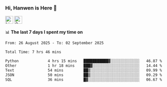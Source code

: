 ### Hi, Hanwen is Here 👋
<p>
	<a href="https://www.linkedin.com/in/liu-hanwen/"><img src="https://img.shields.io/badge/@hanwen-0A66C2?style=flat&logo=LinkedIn&logoColor=white" alt="Linkedin"  height="25px"/></a> 
	<a href="https://scholar.google.com/citations?user=HDF0su0AAAAJ"><img src="https://img.shields.io/badge/scholar-4385FE.svg?&style=plastic&logo=google-scholar&logoColor=white" alt="Google Scholar" height="25px"> </a>
</p>

📊 **The last 7 days I spent my time on** 
<!--START_SECTION:waka-->

```txt
From: 26 August 2025 - To: 02 September 2025

Total Time: 7 hrs 46 mins

Python             4 hrs 15 mins   ███████████▓░░░░░░░░░░░░░   46.87 %
Other              1 hr 18 mins    ███▓░░░░░░░░░░░░░░░░░░░░░   14.44 %
Text               54 mins         ██▒░░░░░░░░░░░░░░░░░░░░░░   09.99 %
JSON               50 mins         ██▒░░░░░░░░░░░░░░░░░░░░░░   09.29 %
SQL                36 mins         █▓░░░░░░░░░░░░░░░░░░░░░░░   06.67 %
```

<!--END_SECTION:waka-->


<!--
**david990917/david990917** is a ✨ _special_ ✨ repository because its `README.md` (this file) appears on your GitHub profile.

Here are some ideas to get you started:

- 🔭 I’m currently working on ...
- 🌱 I’m currently learning ...
- 👯 I’m looking to collaborate on ...
- 🤔 I’m looking for help with ...
- 💬 Ask me about ...
- 📫 How to reach me: ...
- 😄 Pronouns: ...
- ⚡ Fun fact: ...
-->
